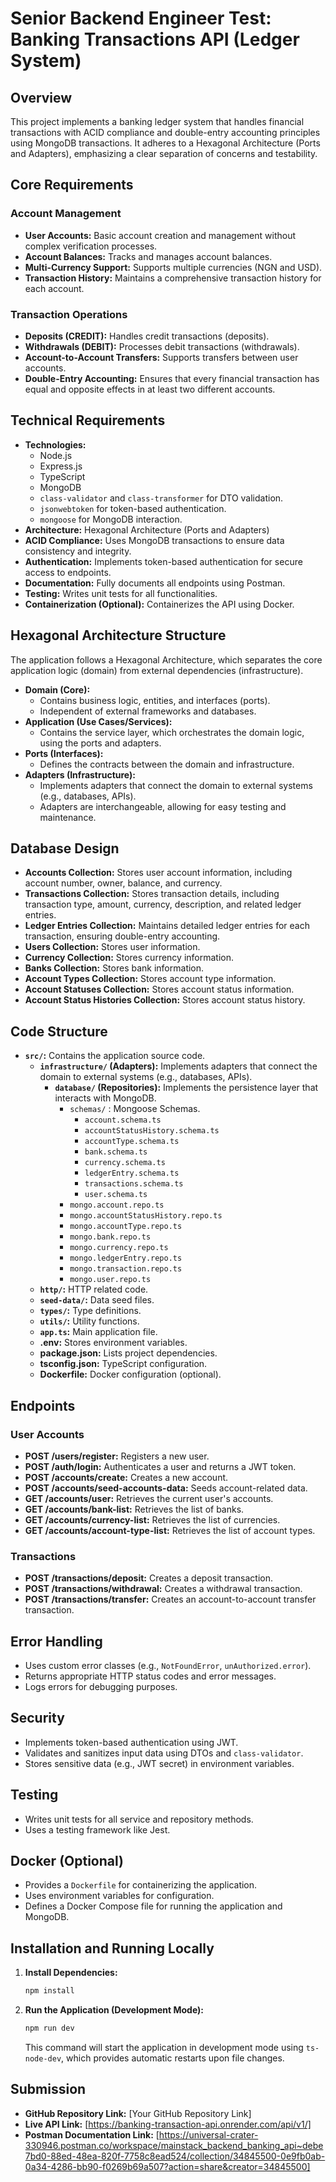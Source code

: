 # Senior Backend Engineer Test: Banking Transactions API (Ledger System)

## Overview

This project implements a banking ledger system that handles financial transactions with ACID compliance and double-entry accounting principles using MongoDB transactions. It adheres to a Hexagonal Architecture (Ports and Adapters), emphasizing a clear separation of concerns and testability.

## Core Requirements

### Account Management

* **User Accounts:** Basic account creation and management without complex verification processes.
* **Account Balances:** Tracks and manages account balances.
* **Multi-Currency Support:** Supports multiple currencies (NGN and USD).
* **Transaction History:** Maintains a comprehensive transaction history for each account.

### Transaction Operations

* **Deposits (CREDIT):** Handles credit transactions (deposits).
* **Withdrawals (DEBIT):** Processes debit transactions (withdrawals).
* **Account-to-Account Transfers:** Supports transfers between user accounts.
* **Double-Entry Accounting:** Ensures that every financial transaction has equal and opposite effects in at least two different accounts.

## Technical Requirements

* **Technologies:**
    * Node.js
    * Express.js
    * TypeScript
    * MongoDB
    * `class-validator` and `class-transformer` for DTO validation.
    * `jsonwebtoken` for token-based authentication.
    * `mongoose` for MongoDB interaction.
* **Architecture:** Hexagonal Architecture (Ports and Adapters)
* **ACID Compliance:** Uses MongoDB transactions to ensure data consistency and integrity.
* **Authentication:** Implements token-based authentication for secure access to endpoints.
* **Documentation:** Fully documents all endpoints using Postman.
* **Testing:** Writes unit tests for all functionalities.
* **Containerization (Optional):** Containerizes the API using Docker.

## Hexagonal Architecture Structure

The application follows a Hexagonal Architecture, which separates the core application logic (domain) from external dependencies (infrastructure).

* **Domain (Core):**
    * Contains business logic, entities, and interfaces (ports).
    * Independent of external frameworks and databases.
* **Application (Use Cases/Services):**
    * Contains the service layer, which orchestrates the domain logic, using the ports and adapters.
* **Ports (Interfaces):**
    * Defines the contracts between the domain and infrastructure.
* **Adapters (Infrastructure):**
    * Implements adapters that connect the domain to external systems (e.g., databases, APIs).
    * Adapters are interchangeable, allowing for easy testing and maintenance.

## Database Design

* **Accounts Collection:** Stores user account information, including account number, owner, balance, and currency.
* **Transactions Collection:** Stores transaction details, including transaction type, amount, currency, description, and related ledger entries.
* **Ledger Entries Collection:** Maintains detailed ledger entries for each transaction, ensuring double-entry accounting.
* **Users Collection:** Stores user information.
* **Currency Collection:** Stores currency information.
* **Banks Collection:** Stores bank information.
* **Account Types Collection:** Stores account type information.
* **Account Statuses Collection:** Stores account status information.
* **Account Status Histories Collection:** Stores account status history.

## Code Structure

* **`src/`:** Contains the application source code.
    * **`infrastructure/` (Adapters):** Implements adapters that connect the domain to external systems (e.g., databases, APIs).
        * **`database/` (Repositories):** Implements the persistence layer that interacts with MongoDB.
            * `schemas/` : Mongoose Schemas.
                * `account.schema.ts`
                * `accountStatusHistory.schema.ts`
                * `accountType.schema.ts`
                * `bank.schema.ts`
                * `currency.schema.ts`
                * `ledgerEntry.schema.ts`
                * `transactions.schema.ts`
                * `user.schema.ts`
            * `mongo.account.repo.ts`
            * `mongo.accountStatusHistory.repo.ts`
            * `mongo.accountType.repo.ts`
            * `mongo.bank.repo.ts`
            * `mongo.currency.repo.ts`
            * `mongo.ledgerEntry.repo.ts`
            * `mongo.transaction.repo.ts`
            * `mongo.user.repo.ts`
    * **`http/`:** HTTP related code.
    * **`seed-data/`:** Data seed files.
    * **`types/`:** Type definitions.
    * **`utils/`:** Utility functions.
    * **`app.ts`:** Main application file.
    * **.env:** Stores environment variables.
    * **package.json:** Lists project dependencies.
    * **tsconfig.json:** TypeScript configuration.
    * **Dockerfile:** Docker configuration (optional).

## Endpoints

### User Accounts

* **POST /users/register:** Registers a new user.
* **POST /auth/login:** Authenticates a user and returns a JWT token.
* **POST /accounts/create:** Creates a new account.
* **POST /accounts/seed-accounts-data:** Seeds account-related data.
* **GET /accounts/user:** Retrieves the current user's accounts.
* **GET /accounts/bank-list:** Retrieves the list of banks.
* **GET /accounts/currency-list:** Retrieves the list of currencies.
* **GET /accounts/account-type-list:** Retrieves the list of account types.

### Transactions

* **POST /transactions/deposit:** Creates a deposit transaction.
* **POST /transactions/withdrawal:** Creates a withdrawal transaction.
* **POST /transactions/transfer:** Creates an account-to-account transfer transaction.

## Error Handling

* Uses custom error classes (e.g., `NotFoundError`, `unAuthorized.error`).
* Returns appropriate HTTP status codes and error messages.
* Logs errors for debugging purposes.

## Security

* Implements token-based authentication using JWT.
* Validates and sanitizes input data using DTOs and `class-validator`.
* Stores sensitive data (e.g., JWT secret) in environment variables.

## Testing

* Writes unit tests for all service and repository methods.
* Uses a testing framework like Jest.

## Docker (Optional)

* Provides a `Dockerfile` for containerizing the application.
* Uses environment variables for configuration.
* Defines a Docker Compose file for running the application and MongoDB.

## Installation and Running Locally

1.  **Install Dependencies:**

    ```bash
    npm install
    ```

2.  **Run the Application (Development Mode):**

    ```bash
    npm run dev
    ```

    This command will start the application in development mode using `ts-node-dev`, which provides automatic restarts upon file changes.

## Submission

* **GitHub Repository Link:** [Your GitHub Repository Link]
* **Live API Link:** [https://banking-transaction-api.onrender.com/api/v1/]
* **Postman Documentation Link:** [https://universal-crater-330946.postman.co/workspace/mainstack_backend_banking_api~debe7bd0-88ed-48ea-820f-7758c8ead524/collection/34845500-0e9fb0ab-0a34-4286-bb90-f0269b69a507?action=share&creator=34845500]